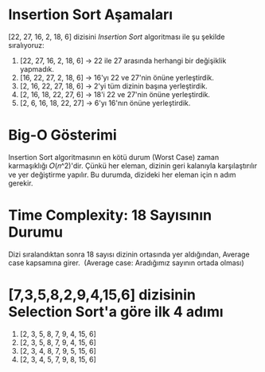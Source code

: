 # Insertion Sort Aşamaları
[22, 27, 16, 2, 18, 6] dizisini *Insertion Sort* algoritması ile şu şekilde sıralıyoruz:
1) [22, 27, 16, 2, 18, 6] -> 22 ile 27 arasında herhangi bir değişiklik yapmadık.
2) [16, 22, 27, 2, 18, 6] -> 16'yı 22 ve 27'nin önüne yerleştirdik.
3) [2, 16, 22, 27, 18, 6] -> 2'yi tüm dizinin başına yerleştirdik.
4) [2, 16, 18, 22, 27, 6] -> 18'i 22 ve 27'nin önüne yerleştirdik.
5) [2, 6, 16, 18, 22, 27] -> 6'yı 16'nın önüne yerleştirdik.

# Big-O Gösterimi
Insertion Sort algoritmasının en kötü durum (Worst Case) zaman karmaşıklığı 
𝑂(𝑛^2)'dir. 
Çünkü her eleman, dizinin geri kalanıyla karşılaştırılır ve yer değiştirme yapılır. Bu durumda, dizideki her eleman için n adım gerekir.

# Time Complexity: 18 Sayısının Durumu
Dizi sıralandıktan sonra 18 sayısı dizinin ortasında yer aldığından, Average case kapsamına girer. ​
(Average case: Aradığımız sayının ortada olması)

# [7,3,5,8,2,9,4,15,6] dizisinin Selection Sort'a göre ilk 4 adımı
1. [2, 3, 5, 8, 7, 9, 4, 15, 6]
2. [2, 3, 5, 8, 7, 9, 4, 15, 6]
3. [2, 3, 4, 8, 7, 9, 5, 15, 6]
4. [2, 3, 4, 5, 7, 9, 8, 15, 6]
